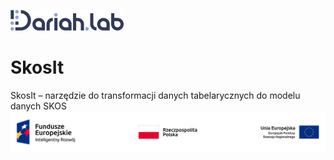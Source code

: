 ![alt text](https://github.com/CHC-Computations/Harmonize/blob/main/logo-1.png?raw=true)
# SkosIt
SkosIt – narzędzie do transformacji danych tabelarycznych do modelu danych SKOS
![alt_text](https://github.com/CHC-Computations/Harmonize/blob/main/Zrzut%20ekranu%202022-12-19%20o%2017.48.49.png?raw=true)
